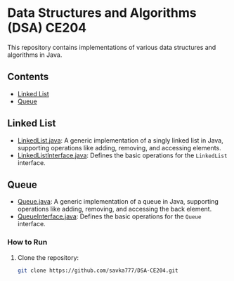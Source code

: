 # Data Structures and Algorithms (DSA) CE204

This repository contains implementations of various data structures and algorithms in Java.

## Contents
- [Linked List](#linked-list)
- [Queue](#queue)

## Linked List


- [LinkedList.java](LinkedList/LinkedList.java): A generic implementation of a singly linked list in Java, supporting operations like adding, removing, and accessing elements.
- [LinkedListInterface.java](LinkedList/LinkedListInterface.java): Defines the basic operations for the `LinkedList` interface.

## Queue


- [Queue.java](Queue/Queue.java): A generic implementation of a queue in Java, supporting operations like adding, removing, and accessing the back element.
- [QueueInterface.java](Queue/QueueInterface.java): Defines the basic operations for the `Queue` interface.

### How to Run
1. Clone the repository:
   ```bash
   git clone https://github.com/savka777/DSA-CE204.git
